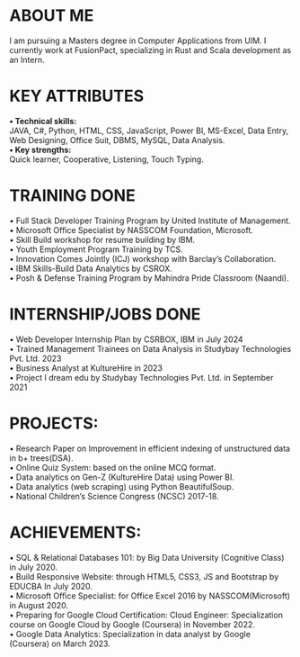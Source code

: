 # ABOUT ME
I am pursuing a Masters degree in Computer Applications from UIM. I currently work at FusionPact, specializing in Rust and Scala development as an Intern.

# KEY ATTRIBUTES
<B>• Technical skills:</B><BR>
   JAVA, C#, Python, HTML, CSS, JavaScript, Power BI, MS-Excel, Data Entry, Web Designing, Office Suit, DBMS, MySQL, Data Analysis.<BR>
<B>• Key strengths:</B><BR>
   Quick learner, Cooperative, Listening, Touch Typing.<BR>

# TRAINING DONE
• Full Stack Developer Training Program by United Institute of Management.<BR>
• Microsoft Office Specialist by NASSCOM Foundation, Microsoft.<BR>
• Skill Build workshop for resume building by IBM.<BR>
• Youth Employment Program Training by TCS.<BR>
• Innovation Comes Jointly (ICJ) workshop with Barclay’s Collaboration.<BR>
• IBM Skills-Build Data Analytics by CSROX.<BR>
• Posh & Defense Training Program by Mahindra Pride Classroom (Naandi).

# INTERNSHIP/JOBS DONE
• Web Developer Internship Plan by CSRBOX, IBM in July 2024<BR>
• Trained Management Trainees on Data Analysis in Studybay Technologies Pvt. Ltd. 2023<BR>
• Business Analyst at KultureHire in 2023<BR>
• Project I dream edu by Studybay Technologies Pvt. Ltd. in September 2021<BR>

# PROJECTS:
• Research Paper on Improvement in efficient indexing of unstructured data in b+ trees(DSA).<BR>
• Online Quiz System: based on the online MCQ format.<BR>
• Data analytics on Gen-Z (KultureHire Data) using Power BI.<BR>
• Data analytics (web scraping) using Python BeautifulSoup.<BR>
• National Children’s Science Congress (NCSC) 2017-18.<BR>

# ACHIEVEMENTS:
• SQL & Relational Databases 101: by Big Data University (Cognitive Class) in July 2020.<BR>
• Build Responsive Website: through HTML5, CSS3, JS and Bootstrap by EDUCBA In July 2020.<BR>
• Microsoft Office Specialist: for Office Excel 2016 by NASSCOM(Microsoft) in August 2020.<BR>
• Preparing for Google Cloud Certification: Cloud Engineer: Specialization course on Google Cloud by Google (Coursera) in November 2022.<BR>
• Google Data Analytics: Specialization in data analyst by Google (Coursera) on March 2023.

